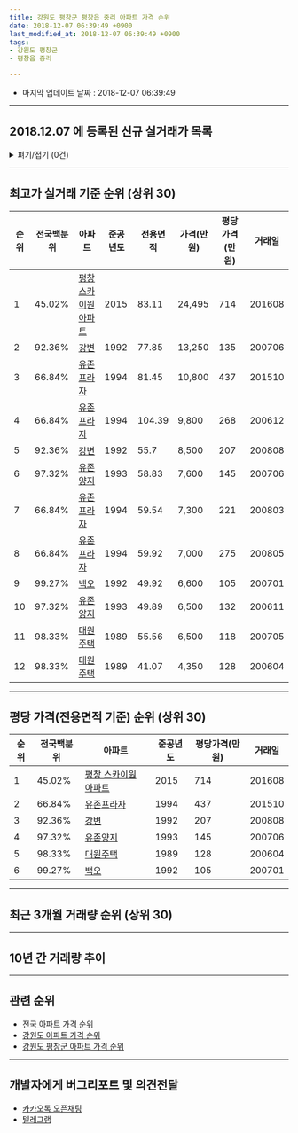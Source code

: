 ```yaml
---
title: 강원도 평창군 평창읍 중리 아파트 가격 순위
date: 2018-12-07 06:39:49 +0900
last_modified_at: 2018-12-07 06:39:49 +0900
tags:
- 강원도 평창군
- 평창읍 중리

---
```


* 마지막 업데이트 날짜 : 2018-12-07 06:39:49

---

## 2018.12.07 에 등록된 신규 실거래가 목록

<details>
<summary>펴기/접기 (0건)</summary>
<div markdown="1">

|아파트|전국백분위|준공년도|전용면적|가격(만원)|평당가격(만원)|거래일|
|---|---|---|---|---|---|---|
|없음|||||||


</div>
</details>

---

## 최고가 실거래 기준 순위 (상위 30)


|순위|전국백분위|아파트|준공년도|전용면적|가격(만원)|평당가격(만원)|거래일|
|---|---|---|---|---|---|---|---|
|1|45.02%|[평창 스카이원 아파트](https://search.naver.com/search.naver?query=%EA%B0%95%EC%9B%90%EB%8F%84+%ED%8F%89%EC%B0%BD%EA%B5%B0+%ED%8F%89%EC%B0%BD%EC%9D%8D+%EC%A4%91%EB%A6%AC+%ED%8F%89%EC%B0%BD+%EC%8A%A4%EC%B9%B4%EC%9D%B4%EC%9B%90+%EC%95%84%ED%8C%8C%ED%8A%B8)|2015|83.11|24,495|714|201608|
|2|92.36%|[강변](https://search.naver.com/search.naver?query=%EA%B0%95%EC%9B%90%EB%8F%84+%ED%8F%89%EC%B0%BD%EA%B5%B0+%ED%8F%89%EC%B0%BD%EC%9D%8D+%EC%A4%91%EB%A6%AC+%EA%B0%95%EB%B3%80)|1992|77.85|13,250|135|200706|
|3|66.84%|[유존프라자](https://search.naver.com/search.naver?query=%EA%B0%95%EC%9B%90%EB%8F%84+%ED%8F%89%EC%B0%BD%EA%B5%B0+%ED%8F%89%EC%B0%BD%EC%9D%8D+%EC%A4%91%EB%A6%AC+%EC%9C%A0%EC%A1%B4%ED%94%84%EB%9D%BC%EC%9E%90)|1994|81.45|10,800|437|201510|
|4|66.84%|[유존프라자](https://search.naver.com/search.naver?query=%EA%B0%95%EC%9B%90%EB%8F%84+%ED%8F%89%EC%B0%BD%EA%B5%B0+%ED%8F%89%EC%B0%BD%EC%9D%8D+%EC%A4%91%EB%A6%AC+%EC%9C%A0%EC%A1%B4%ED%94%84%EB%9D%BC%EC%9E%90)|1994|104.39|9,800|268|200612|
|5|92.36%|[강변](https://search.naver.com/search.naver?query=%EA%B0%95%EC%9B%90%EB%8F%84+%ED%8F%89%EC%B0%BD%EA%B5%B0+%ED%8F%89%EC%B0%BD%EC%9D%8D+%EC%A4%91%EB%A6%AC+%EA%B0%95%EB%B3%80)|1992|55.7|8,500|207|200808|
|6|97.32%|[유존양지](https://search.naver.com/search.naver?query=%EA%B0%95%EC%9B%90%EB%8F%84+%ED%8F%89%EC%B0%BD%EA%B5%B0+%ED%8F%89%EC%B0%BD%EC%9D%8D+%EC%A4%91%EB%A6%AC+%EC%9C%A0%EC%A1%B4%EC%96%91%EC%A7%80)|1993|58.83|7,600|145|200706|
|7|66.84%|[유존프라자](https://search.naver.com/search.naver?query=%EA%B0%95%EC%9B%90%EB%8F%84+%ED%8F%89%EC%B0%BD%EA%B5%B0+%ED%8F%89%EC%B0%BD%EC%9D%8D+%EC%A4%91%EB%A6%AC+%EC%9C%A0%EC%A1%B4%ED%94%84%EB%9D%BC%EC%9E%90)|1994|59.54|7,300|221|200803|
|8|66.84%|[유존프라자](https://search.naver.com/search.naver?query=%EA%B0%95%EC%9B%90%EB%8F%84+%ED%8F%89%EC%B0%BD%EA%B5%B0+%ED%8F%89%EC%B0%BD%EC%9D%8D+%EC%A4%91%EB%A6%AC+%EC%9C%A0%EC%A1%B4%ED%94%84%EB%9D%BC%EC%9E%90)|1994|59.92|7,000|275|200805|
|9|99.27%|[백오](https://search.naver.com/search.naver?query=%EA%B0%95%EC%9B%90%EB%8F%84+%ED%8F%89%EC%B0%BD%EA%B5%B0+%ED%8F%89%EC%B0%BD%EC%9D%8D+%EC%A4%91%EB%A6%AC+%EB%B0%B1%EC%98%A4)|1992|49.92|6,600|105|200701|
|10|97.32%|[유존양지](https://search.naver.com/search.naver?query=%EA%B0%95%EC%9B%90%EB%8F%84+%ED%8F%89%EC%B0%BD%EA%B5%B0+%ED%8F%89%EC%B0%BD%EC%9D%8D+%EC%A4%91%EB%A6%AC+%EC%9C%A0%EC%A1%B4%EC%96%91%EC%A7%80)|1993|49.89|6,500|132|200611|
|11|98.33%|[대원주택](https://search.naver.com/search.naver?query=%EA%B0%95%EC%9B%90%EB%8F%84+%ED%8F%89%EC%B0%BD%EA%B5%B0+%ED%8F%89%EC%B0%BD%EC%9D%8D+%EC%A4%91%EB%A6%AC+%EB%8C%80%EC%9B%90%EC%A3%BC%ED%83%9D)|1989|55.56|6,500|118|200705|
|12|98.33%|[대원주택](https://search.naver.com/search.naver?query=%EA%B0%95%EC%9B%90%EB%8F%84+%ED%8F%89%EC%B0%BD%EA%B5%B0+%ED%8F%89%EC%B0%BD%EC%9D%8D+%EC%A4%91%EB%A6%AC+%EB%8C%80%EC%9B%90%EC%A3%BC%ED%83%9D)|1989|41.07|4,350|128|200604|


---

## 평당 가격(전용면적 기준) 순위 (상위 30)


|순위|전국백분위|아파트|준공년도|평당가격(만원)|거래일|
|---|---|---|---|---|---|
|1|45.02%|[평창 스카이원 아파트](https://search.naver.com/search.naver?query=%EA%B0%95%EC%9B%90%EB%8F%84+%ED%8F%89%EC%B0%BD%EA%B5%B0+%ED%8F%89%EC%B0%BD%EC%9D%8D+%EC%A4%91%EB%A6%AC+%ED%8F%89%EC%B0%BD+%EC%8A%A4%EC%B9%B4%EC%9D%B4%EC%9B%90+%EC%95%84%ED%8C%8C%ED%8A%B8)|2015|714|201608|
|2|66.84%|[유존프라자](https://search.naver.com/search.naver?query=%EA%B0%95%EC%9B%90%EB%8F%84+%ED%8F%89%EC%B0%BD%EA%B5%B0+%ED%8F%89%EC%B0%BD%EC%9D%8D+%EC%A4%91%EB%A6%AC+%EC%9C%A0%EC%A1%B4%ED%94%84%EB%9D%BC%EC%9E%90)|1994|437|201510|
|3|92.36%|[강변](https://search.naver.com/search.naver?query=%EA%B0%95%EC%9B%90%EB%8F%84+%ED%8F%89%EC%B0%BD%EA%B5%B0+%ED%8F%89%EC%B0%BD%EC%9D%8D+%EC%A4%91%EB%A6%AC+%EA%B0%95%EB%B3%80)|1992|207|200808|
|4|97.32%|[유존양지](https://search.naver.com/search.naver?query=%EA%B0%95%EC%9B%90%EB%8F%84+%ED%8F%89%EC%B0%BD%EA%B5%B0+%ED%8F%89%EC%B0%BD%EC%9D%8D+%EC%A4%91%EB%A6%AC+%EC%9C%A0%EC%A1%B4%EC%96%91%EC%A7%80)|1993|145|200706|
|5|98.33%|[대원주택](https://search.naver.com/search.naver?query=%EA%B0%95%EC%9B%90%EB%8F%84+%ED%8F%89%EC%B0%BD%EA%B5%B0+%ED%8F%89%EC%B0%BD%EC%9D%8D+%EC%A4%91%EB%A6%AC+%EB%8C%80%EC%9B%90%EC%A3%BC%ED%83%9D)|1989|128|200604|
|6|99.27%|[백오](https://search.naver.com/search.naver?query=%EA%B0%95%EC%9B%90%EB%8F%84+%ED%8F%89%EC%B0%BD%EA%B5%B0+%ED%8F%89%EC%B0%BD%EC%9D%8D+%EC%A4%91%EB%A6%AC+%EB%B0%B1%EC%98%A4)|1992|105|200701|


---

## 최근 3개월 거래량 순위 (상위 30)


<div style="width:100%;">
    <canvas id="deal_count_ranking" height="250"></canvas>
</div>


<script>
new Chart(document.getElementById("deal_count_ranking"), {
    type: 'horizontalBar',
    data: {
        labels: ['유존양지', '백오', '평창 스카이원 아파트'],
        datasets: [{
            label: '실거래 수',
            data: [2, 1, 1],
            borderColor: "rgba(255, 0, 128, 1)",
            backgroundColor: "rgba(255, 0, 128, 0.5)",
            fill: false,
        }]
    },
    options: {
        responsive: true,
        title: {
            display: true,
            text: '최근 3개월 거래량 순위'
        },
        tooltips: {
            mode: 'index',
            intersect: false,
            callbacks: {
                title: function(tooltipItems, data) {
                    return "실거래 수:";
                },
                label: function(tooltipItem, data) {
                    return data.labels[tooltipItem.index] + ": " + tooltipItem.xLabel;
                }
            }
        },
        hover: {
            mode: 'nearest',
            intersect: true
        },
        scales: {
            xAxes: [{
                display: true,
                scaleLabel: {
                    display: true,
                    labelString: '실거래 수'
                },
                ticks: {
                    suggestedMin: 0,
                }
            }],
            yAxes: [{
                display: true,
                ticks: {
                    autoSkip: false,
                    callback: function(value, index, values) {
                        if (value.length > 15)
                            return value.substr(0, 13) + "...";
                        else
                            return value;
                    }
                },
                scaleLabel: {
                    display: false,
                }
            }]
        }
    }
});

</script>


---

## 10년 간 거래량 추이


<div style="width:100%;">
    <canvas id="deal_progress" height="250"></canvas>
</div>

<script>
new Chart(document.getElementById("deal_progress"), {
    type: 'line',
    data: {
        labels: ['200812','200901','200902','200903','200904','200905','200906','200907','200908','200909','200910','200911','200912','201001','201002','201003','201004','201005','201006','201007','201008','201009','201010','201011','201012','201101','201102','201103','201104','201105','201106','201107','201108','201109','201110','201111','201112','201201','201202','201203','201204','201205','201206','201207','201208','201209','201210','201211','201212','201301','201302','201303','201304','201305','201306','201307','201308','201309','201310','201311','201312','201401','201402','201403','201404','201405','201406','201407','201408','201409','201410','201411','201412','201501','201502','201503','201504','201505','201506','201507','201508','201509','201510','201511','201512','201601','201602','201603','201604','201605','201606','201607','201608','201609','201610','201611','201612','201701','201702','201703','201704','201705','201706','201707','201708','201709','201710','201711','201712','201801','201802','201803','201804','201805','201806','201807','201808','201809','201810','201811','201812'],
        datasets: [{
            label: '실거래 수',
            pointRadius: 1,
            data: [0, 2, 2, 1, 0, 1, 2, 3, 1, 0, 1, 1, 2, 1, 1, 3, 0, 4, 1, 2, 3, 1, 1, 0, 1, 0, 4, 3, 0, 0, 3, 2, 2, 0, 3, 0, 2, 3, 1, 1, 0, 3, 4, 0, 1, 0, 0, 1, 0, 1, 0, 1, 0, 0, 2, 1, 1, 1, 0, 0, 7, 1, 2, 1, 2, 1, 4, 3, 1, 0, 1, 0, 0, 2, 0, 2, 1, 0, 1, 1, 0, 2, 2, 3, 1, 3, 2, 0, 2, 11, 9, 3, 1, 1, 4, 0, 0, 2, 2, 2, 1, 2, 1, 2, 2, 2, 3, 2, 3, 3, 2, 1, 3, 3, 4, 1, 2, 6, 3, 0, 1],
            borderColor: "rgba(255, 201, 14, 1)",
            backgroundColor: "rgba(255, 201, 14, 0.5)",
            fill: true,
        }]
    },
    options: {
        responsive: true,
        title: {
            display: true,
            text: '10년간 거래량 추이'
        },
        tooltips: {
            mode: 'index',
            intersect: false,
        },
        hover: {
            mode: 'nearest',
            intersect: true
        },
        scales: {
            xAxes: [{
                display: true,
                scaleLabel: {
                    display: true,
                    labelString: '년/월'
                }
            }],
            yAxes: [{
                display: true,
                ticks: {
                    suggestedMin: 0,
                },
                scaleLabel: {
                    display: true,
                    labelString: '실거래 수'
                }
            }]
        }
    }
});

</script>


---

## 관련 순위

- [전국 아파트 가격 순위](https://inasie.github.io/apt-ranking/전국)
- [강원도 아파트 가격 순위](https://inasie.github.io/apt-ranking/강원도)
- [강원도 평창군 아파트 가격 순위](https://inasie.github.io/apt-ranking/강원도-평창군)


---

## 개발자에게 버그리포트 및 의견전달

- [카카오톡 오픈채팅](https://open.kakao.com/o/gLJUAP4)
- [텔레그램](https://t.me/inasie)

